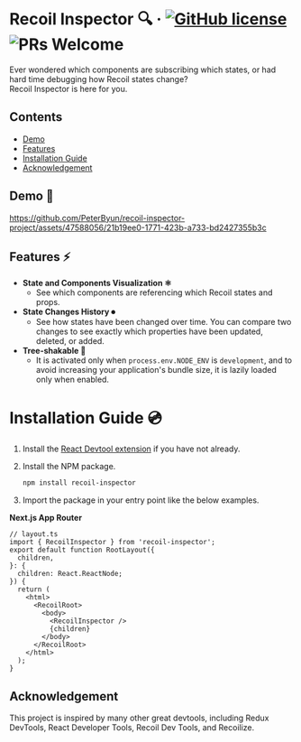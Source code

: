 # Recoil Inspector 🔍 &middot; [![GitHub license](https://img.shields.io/badge/license-MIT-blue.svg)](https://github.com/facebook/react/blob/main/LICENSE) ![PRs Welcome](https://img.shields.io/badge/PRs-welcome-brightgreen.svg)

Ever wondered which components are subscribing which states, or had hard time debugging how Recoil states change? <br/>
Recoil Inspector is here for you. <br/>

## Contents

- [Demo](#demo)
- [Features](#features)
- [Installation Guide](#installation-guide)
- [Acknowledgement](#acknowledgement)

<a name="demo"></a>

## Demo 📼

https://github.com/PeterByun/recoil-inspector-project/assets/47588056/21b19ee0-1771-423b-a733-bd2427355b3c

<a name="features"></a>

## Features ⚡️

- <strong>State and Components Visualization ⚛️</strong>
  - See which components are referencing which Recoil states and props.
- <strong>State Changes History ⏺</strong>
  - See how states have been changed over time. You can compare two changes to see exactly which properties have been updated, deleted, or added.
- <strong>Tree-shakable 🌳</strong>
  - It is activated only when `process.env.NODE_ENV` is `development`, and to avoid increasing your application's bundle size, it is lazily loaded only when enabled.

<a name="installation-guide"></a>

# Installation Guide 💿

1. Install the [React Devtool extension](https://chromewebstore.google.com/detail/react-developer-tools/fmkadmapgofadopljbjfkapdkoienihi?hl=en-US&utm_source=ext_sidebar) if you have not already.

2. Install the NPM package.
   ```zsh
   npm install recoil-inspector
   ```
3. Import the package in your entry point like the below examples.

<strong>Next.js App Router</strong>

```tsx
// layout.ts
import { RecoilInspector } from 'recoil-inspector';
export default function RootLayout({
  children,
}: {
  children: React.ReactNode;
}) {
  return (
    <html>
      <RecoilRoot>
        <body>
          <RecoilInspector />
          {children}
        </body>
      </RecoilRoot>
    </html>
  );
}
```

<a name="acknowledgement"></a>

## Acknowledgement

This project is inspired by many other great devtools, including Redux DevTools, React Developer Tools, Recoil Dev Tools, and Recoilize.
